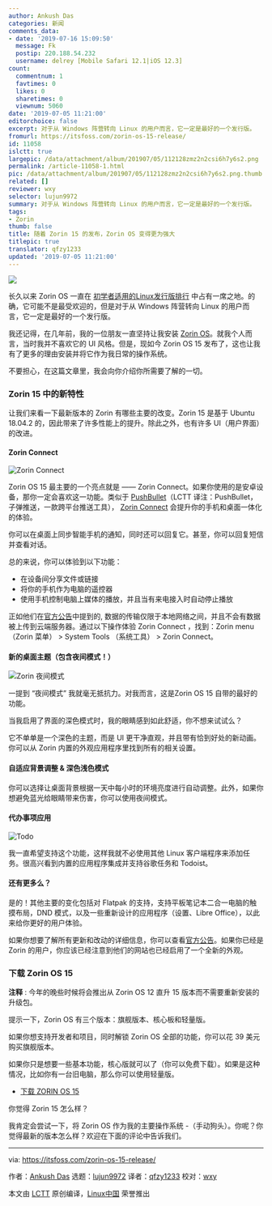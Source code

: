 ```yaml
---
author: Ankush Das
categories: 新闻
comments_data:
- date: '2019-07-16 15:09:50'
  message: Fk
  postip: 220.188.54.232
  username: delrey [Mobile Safari 12.1|iOS 12.3]
count:
  commentnum: 1
  favtimes: 0
  likes: 0
  sharetimes: 0
  viewnum: 5060
date: '2019-07-05 11:21:00'
editorchoice: false
excerpt: 对于从 Windows 阵营转向 Linux 的用户而言，它一定是最好的一个发行版。
fromurl: https://itsfoss.com/zorin-os-15-release/
id: 11058
islctt: true
largepic: /data/attachment/album/201907/05/112128zmz2n2csi6h7y6s2.png
permalink: /article-11058-1.html
pic: /data/attachment/album/201907/05/112128zmz2n2csi6h7y6s2.png.thumb.jpg
related: []
reviewer: wxy
selector: lujun9972
summary: 对于从 Windows 阵营转向 Linux 的用户而言，它一定是最好的一个发行版。
tags:
- Zorin
thumb: false
title: 随着 Zorin 15 的发布，Zorin OS 变得更为强大
titlepic: true
translator: qfzy1233
updated: '2019-07-05 11:21:00'
---
```


![](/data/attachment/album/201907/05/112128zmz2n2csi6h7y6s2.png)


长久以来 Zorin OS 一直在 [初学者适用的Linux发行版排行](https://itsfoss.com/best-linux-beginners/) 中占有一席之地。的确，它可能不是最受欢迎的，但是对于从 Windows 阵营转向 Linux 的用户而言，它一定是最好的一个发行版。


我还记得，在几年前，我的一位朋友一直坚持让我安装 [Zorin OS](https://zorinos.com/)。就我个人而言，当时我并不喜欢它的 UI 风格。但是，现如今 Zorin OS 15 发布了，这也让我有了更多的理由安装并将它作为我日常的操作系统。


不要担心，在这篇文章里，我会向你介绍你所需要了解的一切。


### Zorin 15 中的新特性


让我们来看一下最新版本的 Zorin 有哪些主要的改变。Zorin 15 是基于 Ubuntu 18.04.2 的，因此带来了许多性能上的提升。除此之外，也有许多 UI（用户界面）的改进。


#### Zorin Connect


![Zorin Connect](/data/attachment/album/201907/05/112142axwz3mu8s38qax58.jpg)


Zorin OS 15 最主要的一个亮点就是 —— Zorin Connect。如果你使用的是安卓设备，那你一定会喜欢这一功能。类似于 [PushBullet](https://www.pushbullet.com/)（LCTT 译注：PushBullet，子弹推送，一款跨平台推送工具）， [Zorin Connect](https://play.google.com/store/apps/details?id=com.zorinos.zorin_connect&hl=en_IN) 会提升你的手机和桌面一体化的体验。


你可以在桌面上同步智能手机的通知，同时还可以回复它。甚至，你可以回复短信并查看对话。


总的来说，你可以体验到以下功能：


* 在设备间分享文件或链接
* 将你的手机作为电脑的遥控器
* 使用手机控制电脑上媒体的播放，并且当有来电接入时自动停止播放


正如他们在[官方公告](https://zoringroup.com/blog/2019/06/05/zorin-os-15-is-here-faster-easier-more-connected/)中提到的, 数据的传输仅限于本地网络之间，并且不会有数据被上传到云端服务器。通过以下操作体验 Zorin Connect ，找到：Zorin menu （Zorin 菜单） > System Tools （系统工具） > Zorin Connect。


#### 新的桌面主题（包含夜间模式！）


![Zorin 夜间模式](/data/attachment/album/201907/05/112144rvnbnylf6ivq6vnn.jpg)


一提到 “夜间模式” 我就毫无抵抗力。对我而言，这是Zorin OS 15 自带的最好的功能。 


当我启用了界面的深色模式时，我的眼睛感到如此舒适，你不想来试试么？


它不单单是一个深色的主题，而是 UI 更干净直观，并且带有恰到好处的新动画。你可以从 Zorin 内置的外观应用程序里找到所有的相关设置。


#### 自适应背景调整 & 深色浅色模式


你可以选择让桌面背景根据一天中每小时的环境亮度进行自动调整。此外，如果你想避免蓝光给眼睛带来伤害，你可以使用夜间模式。


#### 代办事项应用


![Todo](/data/attachment/album/201907/05/112146q83fjlon5fb0fb73.jpg)


我一直希望支持这个功能，这样我就不必使用其他 Linux 客户端程序来添加任务。很高兴看到内置的应用程序集成并支持谷歌任务和 Todoist。


#### 还有更多么？


是的！其他主要的变化包括对 Flatpak 的支持，支持平板笔记本二合一电脑的触摸布局，DND 模式，以及一些重新设计的应用程序（设置、Libre Office），以此来给你更好的用户体验。


如果你想要了解所有更新和改动的详细信息，你可以查看[官方公告](https://zoringroup.com/blog/2019/06/05/zorin-os-15-is-here-faster-easier-more-connected/)。如果你已经是 Zorin 的用户，你应该已经注意到他们的网站也已经启用了一个全新的外观。


### 下载 Zorin OS 15


**注释** : 今年的晚些时候将会推出从 Zorin OS 12 直升 15 版本而不需要重新安装的升级包。


提示一下，Zorin OS 有三个版本：旗舰版本、核心板和轻量版。


如果你想支持开发者和项目，同时解锁 Zorin OS 全部的功能，你可以花 39 美元购买旗舰版本。


如果你只是想要一些基本功能，核心版就可以了（你可以免费下载）。如果是这种情况，比如你有一台旧电脑，那么你可以使用轻量版。


* [下载 ZORIN OS 15](https://zorinos.com/download/)


你觉得 Zorin 15 怎么样？


我肯定会尝试一下，将 Zorin OS 作为我的主要操作系统 -（手动狗头）。你呢？你觉得最新的版本怎么样？欢迎在下面的评论中告诉我们。




---


via: <https://itsfoss.com/zorin-os-15-release/>


作者：[Ankush Das](https://itsfoss.com/author/ankush/) 选题：[lujun9972](https://github.com/lujun9972) 译者：[qfzy1233](https://github.com/qfzy1233) 校对：[wxy](https://github.com/wxy)


本文由 [LCTT](https://github.com/LCTT/TranslateProject) 原创编译，[Linux中国](https://linux.cn/) 荣誉推出
